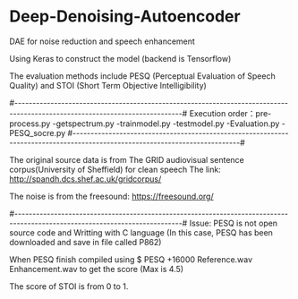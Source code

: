 # Deep-Denoising-Autoencoder
DAE for noise reduction and speech enhancement

Using Keras to construct the model (backend is Tensorflow)

The evaluation methods include PESQ (Perceptual Evaluation of Speech Quality) and STOI (Short Term Objective Intelligibility)


#----------------------------------------------------------------------------------------------------------------------------#
Execution order：pre-process.py -getspectrum.py -trainmodel.py -testmodel.py -Evaluation.py -PESQ_socre.py
#----------------------------------------------------------------------------------------------------------------------------#

The original source data is from The GRID audiovisual sentence corpus(University of Sheffield) for clean speech
The link: http://spandh.dcs.shef.ac.uk/gridcorpus/

The noise is from the freesound: https://freesound.org/ 

#----------------------------------------------------------------------------------------------------------------------------#
Issue:
PESQ is not open source code and Writting with C language (In this case, PESQ has been downloaded and save in file called P862)

When PESQ finish compiled using $ PESQ +16000 Reference.wav Enhancement.wav to get the score (Max is 4.5)

The score of STOI is from 0 to 1.
